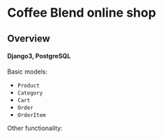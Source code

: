 # Coffee Blend online shop

## Overview
#### Django3, PostgreSQL

Basic models:<br />
- `Product`
- `Category`
- `Cart`
- `Order`
- `OrderItem`

Other functionality:<br />
